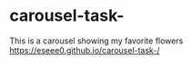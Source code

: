 # carousel-task-


This is a carousel showing my favorite flowers 
https://eseee0.github.io/carousel-task-/

